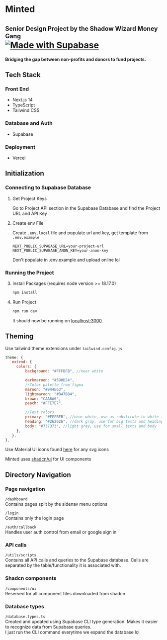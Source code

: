 # Minted <br><br><sup><sup>Senior Design Project by the Shadow Wizard Money Gang</sup></sup><br>[![Made with Supabase](https://supabase.com/badge-made-with-supabase-dark.svg)](https://supabase.com)

#### Bridging the gap between non-profits and donors to fund projects.

## Tech Stack
### Front End
- Next.js 14
- TypeScript
- Tailwind CSS

### Database and Auth
- Supabase

### Deployment
- Vercel

## Initialization
### Connecting to Supabase Database

1. Get Project Keys

   Go to Project API section in the Supabase Database and find the Project URL and API Key

2. Create env File

   Create `.env.local` file and populate url and key, get template from `.env.example`

   ```
   NEXT_PUBLIC_SUPABASE_URL=your-project-url
   NEXT_PUBLIC_SUPABASE_ANON_KEY=your-anon-key
   ```
   Don't populate in .env.example and upload online lol

### Running the Project

3. Install Packages (requires node version >= 18.17.0) 

   ```bash
   npm install
   ```
4. Run Project

   ```bash
   npm run dev
   ```
   It should now be running on [localhost:3000](http://localhost:3000/).

## Theming

Use tailwind theme extensions under `tailwind.config.js`

```javascript
theme: {
   extend: {
     colors: {
         background: "#FFFBFB", //near white

         darkmaroon: "#590D24",
         //Color palette from figma
         maroon: "#944E63",
         lightmaroon: "#B47B84",
         brown: "CAA6A6",
         peach: "#FFE7E7",

         //Text colors
         primary: "#FFFBFB", //near white, use as substitute to white text
         heading: "#262626", //dark gray, use for big texts and headings
         body: "#737373", //light gray, use for small texts and body
     },
   },
},
```

Use Material UI icons found [here](https://mui.com/material-ui/material-icons/) for any svg icons

Minted uses [shadcn/ui](https://ui.shadcn.com/) for UI components

## Directory Navigation

### Page navigation
`/dashboard`  
Contains pages split by the sidenav menu options

`/login`  
Contains only the login page

`/auth/callback`  
Handles user auth control from email or google sign in

### API calls
`/utils/scripts`  
Contains all API calls and queries to the Supabase database. Calls are separated by the table/functionality it is associated with.

### Shadcn components
`/components/ui`  
Reserved for all component files downloaded from shadcn

### Database types
`/database.types.ts`  
Created and updated using Supabase CLI type generation. Makes it easier to recognize data from Supabase queries.  
I just run the CLI command everytime we expand the database lol


